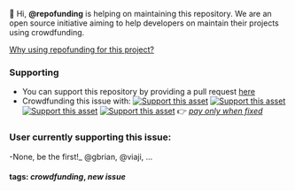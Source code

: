 :wave: Hi, **@repofunding** is helping on maintaining this repository. We are an open source initiative aiming to help developers on maintain their projects using crowdfunding. 

[Why using repofunding for this project?](https://www.repofunding.com/faq/repofunding_why)
### Supporting
 * You can support this repository by providing a pull request [here](https://help.github.com/articles/about-pull-requests/) 
 * Crowdfunding this issue with: [![Support this asset](https://img.shields.io/badge/support-$1-lightgray.svg)](http://google.com.au/) [![Support this asset](https://img.shields.io/badge/support-$5-blue.svg)](http://google.com.au/) [![Support this asset](https://img.shields.io/badge/support-$10-yellow.svg)](http://google.com.au/) [![Support this asset](https://img.shields.io/badge/support-$20-green.svg)](http://google.com.au/) :point_right: _[pay only when fixed](http://www.repofunding.com/faq/crowdfunding_an_issue)_

### User currently supporting this issue:
 -None, be the first!_
 @gbrian, @viaji, ...

#### tags: _crowdfunding_, _new issue_
